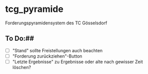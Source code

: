 # tcg_pyramide

Forderungspyramidensystem des TC Gösselsdorf

## To Do:##
- [ ] "Stand" sollte Freistellungen auch beachten
- [ ] "Forderung zurückziehen"-Button
- [ ] "Letzte Ergebnisse" zu Ergebnisse oder alte nach gewisser Zeit löschen?